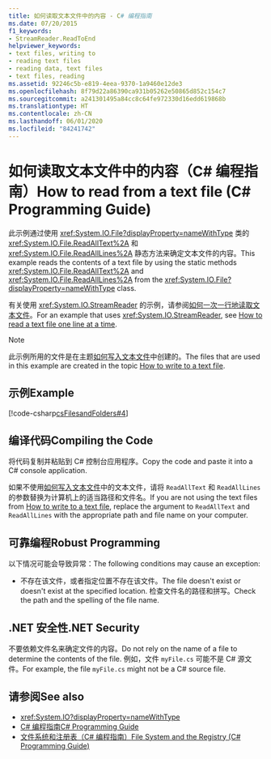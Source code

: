 ```yaml
---
title: 如何读取文本文件中的内容 - C# 编程指南
ms.date: 07/20/2015
f1_keywords:
- StreamReader.ReadToEnd
helpviewer_keywords:
- text files, writing to
- reading text files
- reading data, text files
- text files, reading
ms.assetid: 92246c5b-e819-4eea-9370-1a9460e12de3
ms.openlocfilehash: 8f79d22a86390ca931b05262e50865d852c154c7
ms.sourcegitcommit: a241301495a84cc8c64fe972330d16edd619868b
ms.translationtype: HT
ms.contentlocale: zh-CN
ms.lasthandoff: 06/01/2020
ms.locfileid: "84241742"
---
```

# <a name="how-to-read-from-a-text-file-c-programming-guide"></a><span data-ttu-id="3ff67-102">如何读取文本文件中的内容（C# 编程指南）</span><span class="sxs-lookup"><span data-stu-id="3ff67-102">How to read from a text file (C# Programming Guide)</span></span>
<span data-ttu-id="3ff67-103">此示例通过使用 <xref:System.IO.File?displayProperty=nameWithType> 类的 <xref:System.IO.File.ReadAllText%2A> 和 <xref:System.IO.File.ReadAllLines%2A> 静态方法来确定文本文件的内容。</span><span class="sxs-lookup"><span data-stu-id="3ff67-103">This example reads the contents of a text file by using the static methods <xref:System.IO.File.ReadAllText%2A> and <xref:System.IO.File.ReadAllLines%2A> from the <xref:System.IO.File?displayProperty=nameWithType> class.</span></span>  
  
<span data-ttu-id="3ff67-104">有关使用 <xref:System.IO.StreamReader> 的示例，请参阅[如何一次一行地读取文本文件](./how-to-read-a-text-file-one-line-at-a-time.md)。</span><span class="sxs-lookup"><span data-stu-id="3ff67-104">For an example that uses <xref:System.IO.StreamReader>, see [How to read a text file one line at a time](./how-to-read-a-text-file-one-line-at-a-time.md).</span></span>
  
> [!NOTE]
> <span data-ttu-id="3ff67-105">此示例所用的文件是在主题[如何写入文本文件](./how-to-write-to-a-text-file.md)中创建的。</span><span class="sxs-lookup"><span data-stu-id="3ff67-105">The files that are used in this example are created in the topic [How to write to a text file](./how-to-write-to-a-text-file.md).</span></span>
  
## <a name="example"></a><span data-ttu-id="3ff67-106">示例</span><span class="sxs-lookup"><span data-stu-id="3ff67-106">Example</span></span>  
 [!code-csharp[csFilesandFolders#4](~/samples/snippets/csharp/VS_Snippets_VBCSharp/csFilesAndFolders/CS/FileIteration.cs#4)]  
  
## <a name="compiling-the-code"></a><span data-ttu-id="3ff67-107">编译代码</span><span class="sxs-lookup"><span data-stu-id="3ff67-107">Compiling the Code</span></span>  
 <span data-ttu-id="3ff67-108">将代码复制并粘贴到 C# 控制台应用程序。</span><span class="sxs-lookup"><span data-stu-id="3ff67-108">Copy the code and paste it into a C# console application.</span></span>  
  
<span data-ttu-id="3ff67-109">如果不使用[如何写入文本文件](./how-to-write-to-a-text-file.md)中的文本文件，请将 `ReadAllText` 和 `ReadAllLines` 的参数替换为计算机上的适当路径和文件名。</span><span class="sxs-lookup"><span data-stu-id="3ff67-109">If you are not using the text files from [How to write to a text file](./how-to-write-to-a-text-file.md), replace the argument to `ReadAllText` and `ReadAllLines` with the appropriate path and file name on your computer.</span></span>
  
## <a name="robust-programming"></a><span data-ttu-id="3ff67-110">可靠编程</span><span class="sxs-lookup"><span data-stu-id="3ff67-110">Robust Programming</span></span>  
 <span data-ttu-id="3ff67-111">以下情况可能会导致异常：</span><span class="sxs-lookup"><span data-stu-id="3ff67-111">The following conditions may cause an exception:</span></span>  
  
- <span data-ttu-id="3ff67-112">不存在该文件，或者指定位置不存在该文件。</span><span class="sxs-lookup"><span data-stu-id="3ff67-112">The file doesn't exist or doesn't exist at the specified location.</span></span> <span data-ttu-id="3ff67-113">检查文件名的路径和拼写。</span><span class="sxs-lookup"><span data-stu-id="3ff67-113">Check the path and the spelling of the file name.</span></span>  
  
## <a name="net-security"></a><span data-ttu-id="3ff67-114">.NET 安全性</span><span class="sxs-lookup"><span data-stu-id="3ff67-114">.NET Security</span></span>  
 <span data-ttu-id="3ff67-115">不要依赖文件名来确定文件的内容。</span><span class="sxs-lookup"><span data-stu-id="3ff67-115">Do not rely on the name of a file to determine the contents of the file.</span></span> <span data-ttu-id="3ff67-116">例如，文件 `myFile.cs` 可能不是 C# 源文件。</span><span class="sxs-lookup"><span data-stu-id="3ff67-116">For example, the file `myFile.cs` might not be a C# source file.</span></span>  
  
## <a name="see-also"></a><span data-ttu-id="3ff67-117">请参阅</span><span class="sxs-lookup"><span data-stu-id="3ff67-117">See also</span></span>

- <xref:System.IO?displayProperty=nameWithType>
- [<span data-ttu-id="3ff67-118">C# 编程指南</span><span class="sxs-lookup"><span data-stu-id="3ff67-118">C# Programming Guide</span></span>](../index.md)
- [<span data-ttu-id="3ff67-119">文件系统和注册表（C# 编程指南）</span><span class="sxs-lookup"><span data-stu-id="3ff67-119">File System and the Registry (C# Programming Guide)</span></span>](./index.md)
